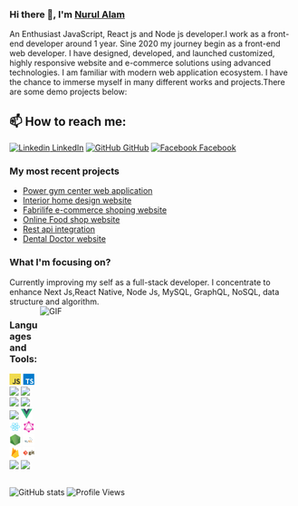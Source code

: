 ### Hi there 👋, I'm [Nurul Alam](https://pogrammer-arif.web.app/) 

An Enthusiast JavaScript, React js and Node js developer.I work as a front-end developer around 1 year.
Sine 2020 my journey begin as a front-end web developer. I have designed, developed, and launched customized, highly responsive website and e-commerce solutions using advanced technologies. I am familiar with modern web application ecosystem.
I have the chance to immerse myself in many different works and projects.There are some demo projects below:


## 📫 How to reach me: 
[![Linkedin](https://i.stack.imgur.com/gVE0j.png) LinkedIn](https://www.linkedin.com/in/programmer-nurul-alam/) [![GitHub](https://i.stack.imgur.com/tskMh.png) GitHub](https://github.com/arif286) [![Facebook](http://i.imgur.com/fep1WsG.png) Facebook](https://www.facebook.com/Programmer.Arifulislam/)

### My most recent projects
- [Power gym center web application](https://power-x-gym-3.web.app)
- [Interior home design website](https://interior-design-service.web.app/)
- [Fabrilife e-commerce shoping website](https://fabri-life.web.app)
- [Online Food shop website](red-onion-food-shop.web.app)
- [Rest api integration](worldclass-supper-league.netlify.app)
- [Dental Doctor website](https://dental-doctor-portals.web.app)

### What I'm focusing on?

Currently improving my self as a full-stack developer. I concentrate to enhance  Next Js,React Native, Node Js, MySQL, GraphQL, NoSQL, data structure and algorithm.
<img align="right" alt="GIF" src="https://github.com/abhisheknaiidu/abhisheknaiidu/blob/master/code.gif?raw=true" width="450" height="320" />

### Languages and Tools:

<code><img height="20" src="https://raw.githubusercontent.com/github/explore/80688e429a7d4ef2fca1e82350fe8e3517d3494d/topics/javascript/javascript.png"></code>
<code><img height="20" src="https://raw.githubusercontent.com/devicons/devicon/master/icons/typescript/typescript-original.svg"></code>
<code><img height="20" src="https://i.ibb.co/MRct854/download-1.png"></code>
<code><img height="20" src="https://i.ibb.co/7pNc9Fq/css.png"></code>
<code><img height="20" src="https://i.ibb.co/3S3djZj/download.png"></code>
<code><img height="20" src="https://i.ibb.co/Jv9TqWM/bootstrap.png"></code>
<code><img height="20" src="https://i.ibb.co/ZBpWJG0/logo.png"></code>
<code><img height="20" src="https://raw.githubusercontent.com/github/explore/80688e429a7d4ef2fca1e82350fe8e3517d3494d/topics/vue/vue.png"></code>
<code><img height="20" src="https://raw.githubusercontent.com/github/explore/80688e429a7d4ef2fca1e82350fe8e3517d3494d/topics/react/react.png"></code>
<code><img height="20" src="https://raw.githubusercontent.com/github/explore/5c058a388828bb5fde0bcafd4bc867b5bb3f26f3/topics/graphql/graphql.png"></code>
<code><img height="20" src="https://raw.githubusercontent.com/github/explore/80688e429a7d4ef2fca1e82350fe8e3517d3494d/topics/nodejs/nodejs.png"></code>
<code><img height="20" src="https://raw.githubusercontent.com/github/explore/80688e429a7d4ef2fca1e82350fe8e3517d3494d/topics/mysql/mysql.png"></code>
<code><img height="20" src="https://raw.githubusercontent.com/github/explore/80688e429a7d4ef2fca1e82350fe8e3517d3494d/topics/firebase/firebase.png"></code>
<code><img height="20" src="https://raw.githubusercontent.com/github/explore/80688e429a7d4ef2fca1e82350fe8e3517d3494d/topics/git/git.png"></code>
<code><img height="20" src="https://camo.githubusercontent.com/e69536cf5a57ecf432b91abff4a1c69f4a26da321d476e35d0380cba895fd181/68747470733a2f2f63646e2e6a7364656c6976722e6e65742f67682f64657669636f6e732f64657669636f6e406c61746573742f69636f6e732f6d6f6e676f64622f6d6f6e676f64622d6f726967696e616c2e737667"></code>
<code><img height="20" src="https://camo.githubusercontent.com/ee1f8efa669af5258733fc36705130a56fd7d8afc36f4aee553dd96aca4bac0a/68747470733a2f2f696d672e736869656c64732e696f2f62616467652f2d4e65746c6966792d2532333030433742373f7374796c653d666c61742d737175617265266c6f676f3d6e65746c696679266c6f676f436f6c6f723d666666666666"></code>
![GitHub stats](https://github-readme-stats.vercel.app/api?username=jeferson0993&show_icons=true)
![Profile Views](https://komarev.com/ghpvc/?username=jeferson0993&color=blue)
